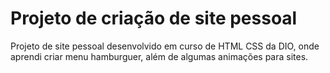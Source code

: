 # Projeto de criação de site pessoal

Projeto de site pessoal desenvolvido em curso de HTML CSS da DIO, onde aprendi criar menu hamburguer, além de algumas animações para sites.
